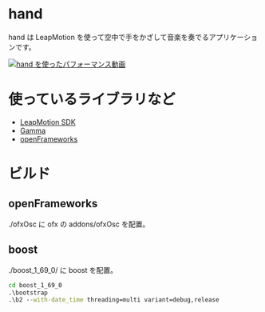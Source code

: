 # hand
hand は LeapMotion を使って空中で手をかざして音楽を奏でるアプリケーションです。

[![hand を使ったパフォーマンス動画](http://img.youtube.com/vi/tfDPjbvK638/0.jpg)]( https://www.youtube.com/watch?v=tfDPjbvK638&t=1394s )

# 使っているライブラリなど

- [ LeapMotion SDK ]( https://developer.leapmotion.com/ )
- [ Gamma ]( http://w2.mat.ucsb.edu/gamma/ )
- [ openFrameworks ]( http://openframeworks.cc )

# ビルド

## openFrameworks

./ofxOsc に ofx の addons/ofxOsc を配置。

## boost

./boost_1_69_0/ に boost を配置。

```bat
cd boost_1_69_0
.\bootstrap
.\b2 --with-date_time threading=multi variant=debug,release
```